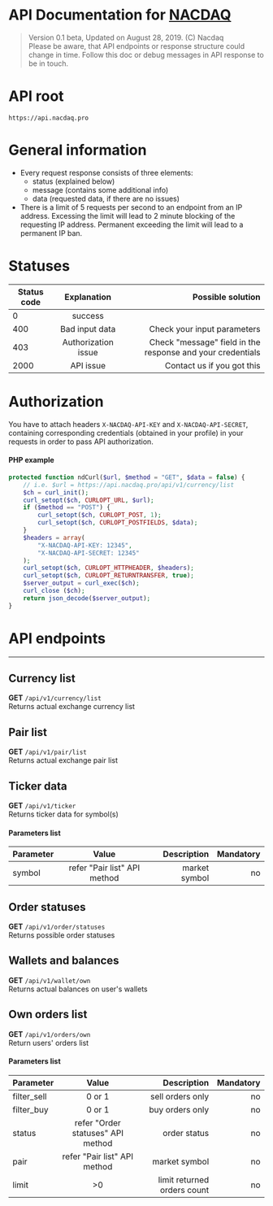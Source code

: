 # API Documentation for [NACDAQ](https://nacdaq.pro)
> Version 0.1 beta, Updated on August 28, 2019. (C) Nacdaq<br>
> Please be aware, that API endpoints or response structure could change in time. Follow this doc or debug messages in API response to be in touch.

# API root
```https://api.nacdaq.pro```

# General information
+ Every request response consists of three elements:
  + status (explained below)
  + message (contains some additional info)
  + data (requested data, if there are no issues)
+ There is a limit of 5 requests per second to an endpoint from an IP address. Excessing the limit will lead to 2 minute blocking of the requesting IP address. Permanent exceeding the limit will lead to a permanent IP ban.

# Statuses
| Status code   | Explanation     | Possible solution  |
| ------------- |:-------------:| -----:|
| 0      | success |  |
| 400      | Bad input data      |   Check your input parameters |
| 403      | Authorization issue      |   Check "message" field in the response and your credentials |
| 2000 | API issue      |    Contact us if you got this |

# Authorization
You have to attach headers ```X-NACDAQ-API-KEY``` and ```X-NACDAQ-API-SECRET```, containing corresponding credentials (obtained in your profile) in your requests in order to pass API authorization. 
#### PHP example
```php
protected function ndCurl($url, $method = "GET", $data = false) { 
    // i.e. $url = https://api.nacdaq.pro/api/v1/currency/list
    $ch = curl_init();
    curl_setopt($ch, CURLOPT_URL, $url);
    if ($method == "POST") {
        curl_setopt($ch, CURLOPT_POST, 1);
        curl_setopt($ch, CURLOPT_POSTFIELDS, $data);
    }
    $headers = array(
        "X-NACDAQ-API-KEY: 12345",
        "X-NACDAQ-API-SECRET: 12345"
    );
    curl_setopt($ch, CURLOPT_HTTPHEADER, $headers);
    curl_setopt($ch, CURLOPT_RETURNTRANSFER, true);
    $server_output = curl_exec($ch);
    curl_close ($ch);
    return json_decode($server_output);
}
```

# API endpoints
---
## Currency list
**GET** ```/api/v1/currency/list```<br>
Returns actual exchange currency list


## Pair list
**GET** ```/api/v1/pair/list```<br>
Returns actual exchange pair list


## Ticker data
**GET** ```/api/v1/ticker```<br>
Returns ticker data for symbol(s)
#### Parameters list
| Parameter  | Value     | Description  | Mandatory  |
| ------------- |:-------------:| -----:| -----:|
| symbol      | refer "Pair list" API method | market symbol | no |


## Order statuses
**GET** ```/api/v1/order/statuses```<br>
Returns possible order statuses


## Wallets and balances
**GET** ```/api/v1/wallet/own```<br>
Returns actual balances on user's wallets


## Own orders list
**GET** ```/api/v1/orders/own```<br>
Return users' orders list
#### Parameters list
| Parameter  | Value     | Description  | Mandatory  |
| ------------- |:-------------:| -----:| -----:|
| filter_sell      | 0 or 1 | sell orders only | no |
| filter_buy      | 0 or 1  | buy orders only |   no |
| status | refer "Order statuses" API method      | order status |   no |
| pair | refer "Pair list" API method      | market symbol |   no |
| limit | >0      | limit returned orders count |   no |

